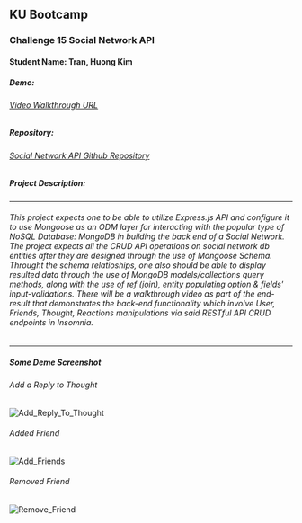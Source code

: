 ## KU Bootcamp  
### Challenge 15 Social Network API
#### Student Name: Tran, Huong Kim

##### Demo: 
###### [Video Walkthrough URL](https://drive.google.com/file/d/1Rd7cP83cD2yek2gCsClob3ABUltogecf/view?usp=sharing)

##### Repository:   
###### [Social Network API Github Repository](https://github.com/TTKHScriptPoetry/KUbootcamp_Challenge_15_Module_18_Social_Network_API)
 
##### Project Description:
---------------------------------------------------------------------------------------------------------
###### This project expects one to be able to utilize Express.js API and configure it to use Mongoose as an ODM layer for interacting with the popular type of NoSQL Database: MongoDB in building the back end of a Social Network. The project expects all the CRUD API operations on social network db entities after they are designed through the use of Mongoose Schema. Throught the schema relatioships, one also should be able to display resulted data through the use of MongoDB models/collections query methods, along with the use of ref (join), entity populating option & fields' input-validations. There will be a walkthrough video as part of the end-result that demonstrates the back-end functionality which involve User, Friends, Thought, Reactions manipulations via said RESTful API CRUD endpoints in Insomnia.
---------------------------------------------------------------------------------------------------------
##### Some Deme Screenshot
###### Add a Reply to Thought

![Add_Reply_To_Thought](https://user-images.githubusercontent.com/100046315/166185989-1f380f04-7860-4f83-852d-2b5277830fec.png)

###### Added Friend

![Add_Friends](https://user-images.githubusercontent.com/100046315/166186034-21ceb224-9b1b-4f1e-92d7-e8095c776852.png)

###### Removed Friend

![Remove_Friend](https://user-images.githubusercontent.com/100046315/166186057-a0e649f3-72df-4b25-ba30-d0272eb25db6.png)













